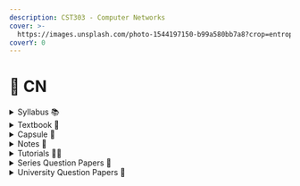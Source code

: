 ```yaml
---
description: CST303 - Computer Networks
cover: >-
  https://images.unsplash.com/photo-1544197150-b99a580bb7a8?crop=entropy&cs=srgb&fm=jpg&ixid=M3wxOTcwMjR8MHwxfHNlYXJjaHw1fHxuZXR3b3JrfGVufDB8fHx8MTcxOTA1MjI2M3ww&ixlib=rb-4.0.3&q=85
coverY: 0
---
```


# 🛜 CN

<details>

<summary>Syllabus 📚</summary>

[CST303](https://drive.google.com/file/d/11lWie2DJxvQEaMIKv1Dk_R_5jBplVsNy/view?usp=drive_link)👈

</details>

<details>

<summary>Textbook 📖</summary>

[CN Textbook](https://drive.google.com/drive/folders/15t6GH3Ub9mcDCsn0YTOmtlLgGUi9QcpE?usp=drive_link)👈

</details>

<details>

<summary>Capsule 💊</summary>

[CN Short Notes](https://drive.google.com/drive/folders/14cBP3Suil5Wz2KW0Wp7gx2JeTNCmpusj?usp=drive_link)👈

</details>

<details>

<summary>Notes 📒</summary>

[CN Notes](https://drive.google.com/drive/folders/1d3g9-VW9ITINwF_zhX_Wpj7IZrGwnjUu?usp=drive_link)👈

</details>

<details>

<summary>Tutorials 🧑‍🏫</summary>

[Computer Networks - Neso Academy](https://youtube.com/playlist?list=PLBlnK6fEyqRgMCUAG0XRw78UA8qnv6jEx\&feature=shared)👈

[Computer Networks (Complete Playlist) - Gate Smashers](https://youtube.com/playlist?list=PLxCzCOWd7aiGFBD2-2joCpWOLUrDLvVV_\&feature=shared) 👈

[Computer Networks - KTU Syllabus](https://youtube.com/playlist?list=PLhtX56ZhBiZF2RM1OmtUOnR9vA-JGSDuH\&feature=shared) 👈

[Manchester Encoding in 2 minutes - Devil's Workshop](https://youtu.be/XKtxxZ327UM?feature=shared) 👈

[Distance Vector Routing (Solved problem) - Lets Try](https://youtu.be/g95XtDqeUmQ?feature=shared) 👈

[Communication Networks Quality Of Service (QOS). - SK Wish](https://youtu.be/-cGMmSx9Ag0?feature=shared) 👈

[COMPUTER NETWORKS - S5 - EDULINE CSE KNOWLEDGE SHARING](https://youtube.com/playlist?list=PLI74-7rtCb9BRUw6JzCm_wwLdQJc3jSwO\&feature=shared)👈

</details>

<details>

<summary>Series Question Papers 📃</summary>

[CN Series QPs](https://drive.google.com/drive/folders/1jzEGhXrJibwOSbtdTbTuc_iuDYFd8TIO)👈

</details>

<details>

<summary>University Question Papers 📄</summary>

[CN PYQs](https://drive.google.com/drive/folders/1nLW2q0Lg_BqSP9ic0ijeht2yaAKUsjgd?usp=drive_link) 👈

</details>
